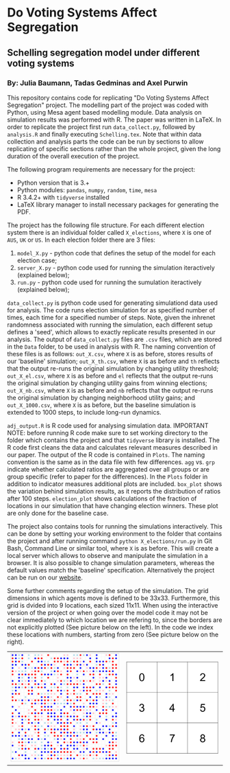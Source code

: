 # Do Voting Systems Affect Segregation
## Schelling segregation model under different voting systems
### By: Julia Baumann, Tadas Gedminas and Axel Purwin

This repository contains code for replicating "Do Voting Systems Affect Segregation" project. The modelling part of the project was coded with Python, using Mesa agent based modelling module. Data analysis on simulation results was performed with R. The paper was written in LaTeX. In order to replicate the project first run `data_collect.py`, followed by `analysis.R` and finally executing `Schelling.tex`. Note that within data collection and analysis parts the code can be run by sections to allow replicating of specific sections rather than the whole project, given the long duration of the overall execution of the project.

The following program requirements are necessary for the project:

 * Python version that is 3.+
 * Python modules: `pandas`, `numpy`, `random`, `time`, `mesa`
 * R 3.4.2+ with `tidyverse` installed
 * LaTeX library manager to install necessary packages for generating the PDF.
 
The project has the following file structure. For each different election system there is an individual folder called `X_elections`, where `X` is one of `AUS`, `UK` or `US`. In each election folder there are 3 files:

1) `model_X.py` - python code that defines the setup of the model for each election case;
2) `server_X.py` - python code used for running the simulation iteractively (explained below);
3) `run.py` - python code used for running the sumulation iteractively (explained below);

`data_collect.py` is python code used for generating simulationd data used for analysis. The code runs election simulation for as specified number of times, each time for a specified number of steps. Note, given the inhrenet randomness associated with running the simulation, each different setup defines a 'seed', which allows to exactly replicate results presented in our analysis. The output of `data_collect.py` files are `.csv` files, which are stored in the `Data` folder, to be used in analysis with R. The naming convention of these files is as follows: `out_X.csv`, where `X` is as before, stores results of our 'baseline' simulation; `out_X_th.csv`, where `X` is as before and `th` reflects that the output re-runs the original simulation by changing utility threshold; `out_X_el.csv`, where `X` is as before and `el` reflects that the output re-runs the original simulation by changing utility gains from winning elections; `out_X_nb.csv`, where `X` is as before and `nb` reflects that the output re-runs the original simulation by changing neighborhood utility gains; and `out_X_1000.csv`, where `X` is as before, but the baseline simulation is extended to 1000 steps, to include long-run dynamics.

`adj_output.R` is R code used for analysing simulation data. IMPORTANT NOTE: before running R code make sure to set working directory to the folder which contains the project and that `tidyverse` library is installed. The R code first cleans the data and calculates relevant measures described in our paper. The output of the R code is contained in `Plots`. The naming convention is the same as in the data file with few differences. `agg` vs. `grp` indicate whether calculated ratios are aggregated over all groups or are group specific (refer to paper for the differences). In the `Plots` folder in addition to indicator measures additional plots are included. `box_plot` shows the variation behind simulation results, as it reports the distribution of ratios after 100 steps. `election_plot` shows calculations of the fraction of locations in our simulation that have changing election winners. These plot are only done for the baseline case.

The project also contains tools for running the simulations interactively. This can be done by setting your working environment to the folder that contains the project and after running command `python X_elections/run.py` in Git Bash, Command Line or similar tool, where `X` is as before. This will create a local server which allows to observe and manipulate the simulation in a browser. It is also possible to change simulation parameters, whereas the default values match the 'baseline' specification. Alternatively the project can be run on our [website](https://www.youtube.com/watch?v=dQw4w9WgXcQ).

Some further comments regarding the setup of the simulation. The grid dimensions in which agents move is defined to be 33x33. Furthermore, this grid is dvided into 9 locations, each sized 11x11. When using the interactive version of the project or when going over the model code it may not be clear immediately to which location we are refering to, since the borders are not explicitly plotted (See picture below on the left). In the code we index these locations with numbers, starting from zero (See picture below on the right).

| | |
|:-------------------------:|:-------------------------:|
|![](Plots/AUS_step0.PNG)  |  ![](Plots/locations_layout.PNG)|
